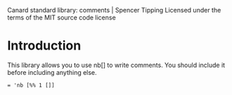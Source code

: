 Canard standard library: comments | Spencer Tipping
Licensed under the terms of the MIT source code license

# Introduction

This library allows you to use nb[] to write comments. You should include it before including anything else.

    = 'nb [%% 1 []]